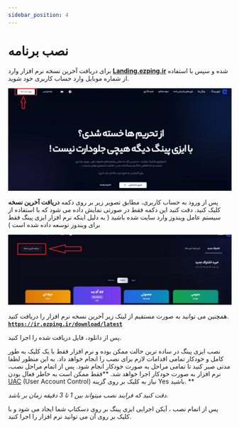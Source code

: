 ```yaml
---
sidebar_position: 4
---
```


# نصب برنامه


برای دریافت آخرین نسخه نرم افزار وارد **[Landing.ezping.ir](https://landing.ezping.ir/)** شده و سپس با استفاده از شماره موبایل وارد حساب کاربری خود شوید.

![winver-run](./img/login.webp)


پس از ورود به حساب کاربری، مطابق تصویر زیر بر روی دکمه **دریافت آخرین نسخه** کلیک کنید.
دقت کنید این دکمه فقط در صورتی نمایش داده می شود که با استفاده از سیستم عامل ویندوز وارد سایت شده باشید ( به دلیل اینکه نرم افزار ایزی پینگ فقط برای ویندوز توسعه داده شده است )

![winver-run](./img/download-app.webp)

همچنین می توانید به صورت مستقیم از لینک زیر آخرین نسخه نرم افزار را دریافت کنید.
**[`https://ir.ezping.ir/download/latest`](https://ir.ezping.ir/download/latest)**



پس از دانلود، فایل دریافت شده را اجرا کنید.


نصب ایزی پینگ در ساده ترین حالت ممکن بوده و نرم افزار فقط با یک کلیک به طور کامل و خودکار تمامی اقدامات لازم برای نصب را انجام خواهد داد. به این منظور لطفا مدتی صبر کنید تا تمامی مراحل به صورت خودکار انجام شود. پس از اتمام مراحل نصب، نرم افزار به صورت خودکار اجرا خواهد شد. **فقط ممکن است به خاطر فعال بودن [UAC](https://learn.microsoft.com/en-us/windows/security/application-security/application-control/user-account-control/) (User Account Control) نیاز به کلیک بر روی گزینه Yes باشید.
**


_دقت کنید که فرایند نصب میتواند بین 1 تا 3 دقیقه زمان بر باشد._


پس از اتمام نصب ، آیکن اجرایی ایزی پینگ بر روی دسکتاپ شما ایجاد می شود و با کلیک بر روی آن می توانید نرم افزار را اجرا کنید.
